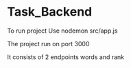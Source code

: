 # Task_Backend

To run project Use nodemon src/app.js 

The project run on port 3000

It consists of 2 endpoints words and rank 